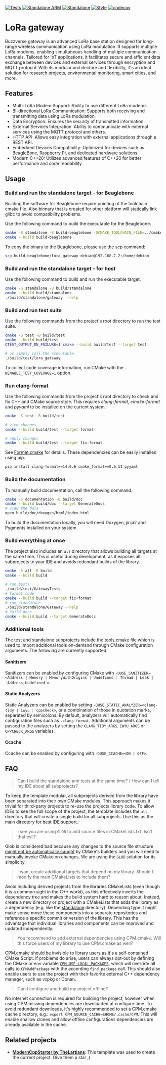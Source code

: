 [![Tests](https://github.com/BuzzVerse/lora_gateway/actions/workflows/tests.yml/badge.svg?branch=main)](https://github.com/BuzzVerse/lora_gateway/actions/workflows/tests.yml)
[![Standalone ARM](https://github.com/BuzzVerse/lora_gateway/actions/workflows/standalone-arm.yml/badge.svg?branch=main)](https://github.com/BuzzVerse/lora_gateway/actions/workflows/standalone-arm.yml)
[![Standalone](https://github.com/BuzzVerse/lora_gateway/actions/workflows/standalone.yml/badge.svg)](https://github.com/BuzzVerse/lora_gateway/actions/workflows/standalone.yml)
[![Style](https://github.com/BuzzVerse/lora_gateway/actions/workflows/style.yml/badge.svg?branch=main)](https://github.com/BuzzVerse/lora_gateway/actions/workflows/style.yml)
[![codecov](https://codecov.io/gh/BuzzVerse/lora_gateway/graph/badge.svg?token=Q3EKKDA5UT)](https://codecov.io/gh/BuzzVerse/lora_gateway)

# LoRa gateway

Buzzverse gateway is an advanced LoRa base station designed for long-range wireless communication using LoRa modulation. It supports multiple LoRa modems, enabling simultaneous handling of multiple communication channels. Tailored for IoT applications, it facilitates secure and efficient data exchange between devices and external services through encryption and MQTT protocol. With its modular architecture and flexibility, it's an ideal solution for research projects, environmental monitoring, smart cities, and more.

## Features

- Multi-LoRa Modem Support: Ability to use different LoRa modems.
- Bi-directional LoRa Communication: Supports both receiving and transmitting data using LoRa modulation.
- Data Encryption: Ensures the security of transmitted information.
- External Services Integration: Ability to communicate with external services using the MQTT protocol and others.
- HTTP API: Allows easy integration with external applications through a REST API.
- Embedded Devices Compatibility: Optimized for devices such as BeagleBone, Raspberry Pi, and dedicated hardware solutions.
- Modern C++20: Utilizes advanced features of C++20 for better performance and code readability.

## Usage

### Build and run the standalone target - for Beaglebone

Building the software for Beaglebone require pointing of the toolchain cmake file. Also binnary that is created for other platform will statically link glibc to avoid compatibility problems.

Use the following command to build the executable for the Beaglebone.

```bash
cmake -S standalone -B build-beaglebone -DCMAKE_TOOLCHAIN_FILE=../cmake/toolchain-beaglebone.cmake
cmake --build build-beaglebone
```

To copy the binary to the Beaglebone, please use the scp command:
```bash
scp build-beaglebone/lora_gateway debian@192.168.7.2:/home/debian
```

### Build and run the standalone target - for host

Use the following command to build and run the executable target.

```bash
cmake -S standalone -B build/standalone
cmake --build build/standalone
./build/standalone/gateway --help
```

### Build and run test suite

Use the following commands from the project's root directory to run the test suite.

```bash
cmake -S test -B build/test
cmake --build build/test
CTEST_OUTPUT_ON_FAILURE=1 cmake --build build/test --target test

# or simply call the executable: 
./build/test/lora_gateway
```

To collect code coverage information, run CMake with the `-DENABLE_TEST_COVERAGE=1` option.

### Run clang-format

Use the following commands from the project's root directory to check and fix C++ and CMake source style.
This requires _clang-format_, _cmake-format_ and _pyyaml_ to be installed on the current system.

```bash
cmake -S test -B build/test

# view changes
cmake --build build/test --target format

# apply changes
cmake --build build/test --target fix-format
```

See [Format.cmake](https://github.com/TheLartians/Format.cmake) for details.
These dependencies can be easily installed using pip.

```bash
pip install clang-format==14.0.6 cmake_format==0.6.11 pyyaml
```

### Build the documentation

To manually build documentation, call the following command.

```bash
cmake -S documentation -B build/doc
cmake --build build/doc --target GenerateDocs
# view the docs
open build/doc/doxygen/html/index.html
```

To build the documentation locally, you will need Doxygen, jinja2 and Pygments installed on your system.

### Build everything at once

The project also includes an `all` directory that allows building all targets at the same time.
This is useful during development, as it exposes all subprojects to your IDE and avoids redundant builds of the library.

```bash
cmake -S all -B build
cmake --build build

# run tests
./build/test/GatewayTests
# format code
cmake --build build --target fix-format
# run standalone
./build/standalone/Gateway --help
# build docs
cmake --build build --target GenerateDocs
```

### Additional tools

The test and standalone subprojects include the [tools.cmake](cmake/tools.cmake) file which is used to import additional tools on-demand through CMake configuration arguments.
The following are currently supported.

#### Sanitizers

Sanitizers can be enabled by configuring CMake with `-DUSE_SANITIZER=<Address | Memory | MemoryWithOrigins | Undefined | Thread | Leak | 'Address;Undefined'>`.

#### Static Analyzers

Static Analyzers can be enabled by setting `-DUSE_STATIC_ANALYZER=<clang-tidy | iwyu | cppcheck>`, or a combination of those in quotation marks, separated by semicolons.
By default, analyzers will automatically find configuration files such as `.clang-format`.
Additional arguments can be passed to the analyzers by setting the `CLANG_TIDY_ARGS`, `IWYU_ARGS` or `CPPCHECK_ARGS` variables.

#### Ccache

Ccache can be enabled by configuring with `-DUSE_CCACHE=<ON | OFF>`.

## FAQ

> Can I build the standalone and tests at the same time? / How can I tell my IDE about all subprojects?

To keep the template modular, all subprojects derived from the library have been separated into their own CMake modules.
This approach makes it trivial for third-party projects to re-use the projects library code.
To allow IDEs to see the full scope of the project, the template includes the `all` directory that will create a single build for all subprojects.
Use this as the main directory for best IDE support.

> I see you are using `GLOB` to add source files in CMakeLists.txt. Isn't that evil?

Glob is considered bad because any changes to the source file structure [might not be automatically caught](https://cmake.org/cmake/help/latest/command/file.html#filesystem) by CMake's builders and you will need to manually invoke CMake on changes.
  We are using the `GLOB` solution for its simplicity.

> I want create additional targets that depend on my library. Should I modify the main CMakeLists to include them?

Avoid including derived projects from the libraries CMakeLists (even though it is a common sight in the C++ world), as this effectively inverts the dependency tree and makes the build system hard to reason about.
Instead, create a new directory or project with a CMakeLists that adds the library as a dependency (e.g. like the [standalone](standalone/CMakeLists.txt) directory).
Depending type it might make sense move these components into a separate repositories and reference a specific commit or version of the library.
This has the advantage that individual libraries and components can be improved and updated independently.

> You recommend to add external dependencies using CPM.cmake. Will this force users of my library to use CPM.cmake as well?

[CPM.cmake](https://github.com/TheLartians/CPM.cmake) should be invisible to library users as it's a self-contained CMake Script.
If problems do arise, users can always opt-out by defining the CMake or env variable [`CPM_USE_LOCAL_PACKAGES`](https://github.com/cpm-cmake/CPM.cmake#options), which will override all calls to `CPMAddPackage` with the according `find_package` call.
This should also enable users to use the project with their favorite external C++ dependency manager, such as vcpkg or Conan.

> Can I configure and build my project offline?

No internet connection is required for building the project, however when using CPM missing dependencies are downloaded at configure time.
To avoid redundant downloads, it's highly recommended to set a CPM.cmake cache directory, e.g.: `export CPM_SOURCE_CACHE=$HOME/.cache/CPM`.
This will enable shallow clones and allow offline configurations dependencies are already available in the cache.

## Related projects

- [**ModernCppStarter by TheLartians**](https://github.com/TheLartians/ModernCppStarter): This template was used to create the current project. Give them a star ;)

